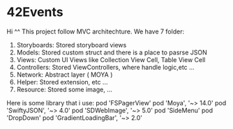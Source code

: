 # 42Events
Hi ^^
This project follow MVC architechture. 
We have 7 folder:
1. Storyboards: Stored storyboard views
2. Models: Stored custom struct and there is a place to pasrse JSON
3. Views: Custom UI Views like Collection View Cell, Table View Cell
4. Controllers: Stored ViewControllers, where handle logic,etc ...
5. Network: Abstract layer ( MOYA )
6. Helper: Stored extension, etc ...
7. Resource: Stored some image, ...

Here is some library that i use:
pod 'FSPagerView'
pod 'Moya', '~> 14.0'
pod 'SwiftyJSON', '~> 4.0'
pod 'SDWebImage', '~> 5.0'
pod 'SideMenu'
pod 'DropDown'
pod 'GradientLoadingBar', '~> 2.0'
